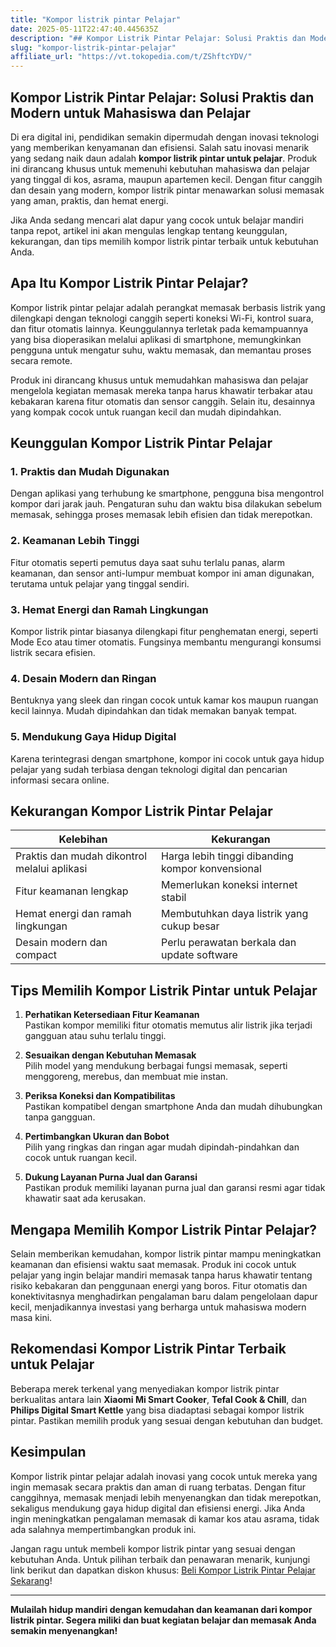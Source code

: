 ```yaml
---
title: "Kompor listrik pintar Pelajar"
date: 2025-05-11T22:47:40.445635Z
description: "## Kompor Listrik Pintar Pelajar: Solusi Praktis dan Modern untuk Mahasiswa dan Pelajar..."
slug: "kompor-listrik-pintar-pelajar"
affiliate_url: "https://vt.tokopedia.com/t/ZShftcYDV/"
---
```

## Kompor Listrik Pintar Pelajar: Solusi Praktis dan Modern untuk Mahasiswa dan Pelajar

Di era digital ini, pendidikan semakin dipermudah dengan inovasi teknologi yang memberikan kenyamanan dan efisiensi. Salah satu inovasi menarik yang sedang naik daun adalah **kompor listrik pintar untuk pelajar**. Produk ini dirancang khusus untuk memenuhi kebutuhan mahasiswa dan pelajar yang tinggal di kos, asrama, maupun apartemen kecil. Dengan fitur canggih dan desain yang modern, kompor listrik pintar menawarkan solusi memasak yang aman, praktis, dan hemat energi. 

Jika Anda sedang mencari alat dapur yang cocok untuk belajar mandiri tanpa repot, artikel ini akan mengulas lengkap tentang keunggulan, kekurangan, dan tips memilih kompor listrik pintar terbaik untuk kebutuhan Anda. 

## Apa Itu Kompor Listrik Pintar Pelajar?

Kompor listrik pintar pelajar adalah perangkat memasak berbasis listrik yang dilengkapi dengan teknologi canggih seperti koneksi Wi-Fi, kontrol suara, dan fitur otomatis lainnya. Keunggulannya terletak pada kemampuannya yang bisa dioperasikan melalui aplikasi di smartphone, memungkinkan pengguna untuk mengatur suhu, waktu memasak, dan memantau proses secara remote.

Produk ini dirancang khusus untuk memudahkan mahasiswa dan pelajar mengelola kegiatan memasak mereka tanpa harus khawatir terbakar atau kebakaran karena fitur otomatis dan sensor canggih. Selain itu, desainnya yang kompak cocok untuk ruangan kecil dan mudah dipindahkan.

## Keunggulan Kompor Listrik Pintar Pelajar

### 1. Praktis dan Mudah Digunakan
Dengan aplikasi yang terhubung ke smartphone, pengguna bisa mengontrol kompor dari jarak jauh. Pengaturan suhu dan waktu bisa dilakukan sebelum memasak, sehingga proses memasak lebih efisien dan tidak merepotkan.

### 2. Keamanan Lebih Tinggi
Fitur otomatis seperti pemutus daya saat suhu terlalu panas, alarm keamanan, dan sensor anti-lumpur membuat kompor ini aman digunakan, terutama untuk pelajar yang tinggal sendiri.

### 3. Hemat Energi dan Ramah Lingkungan
Kompor listrik pintar biasanya dilengkapi fitur penghematan energi, seperti Mode Eco atau timer otomatis. Fungsinya membantu mengurangi konsumsi listrik secara efisien.

### 4. Desain Modern dan Ringan
Bentuknya yang sleek dan ringan cocok untuk kamar kos maupun ruangan kecil lainnya. Mudah dipindahkan dan tidak memakan banyak tempat.

### 5. Mendukung Gaya Hidup Digital
Karena terintegrasi dengan smartphone, kompor ini cocok untuk gaya hidup pelajar yang sudah terbiasa dengan teknologi digital dan pencarian informasi secara online.

## Kekurangan Kompor Listrik Pintar Pelajar

| Kelebihan | Kekurangan |
|------------|--------------|
| Praktis dan mudah dikontrol melalui aplikasi | Harga lebih tinggi dibanding kompor konvensional |
| Fitur keamanan lengkap | Memerlukan koneksi internet stabil |
| Hemat energi dan ramah lingkungan | Membutuhkan daya listrik yang cukup besar |
| Desain modern dan compact | Perlu perawatan berkala dan update software |

## Tips Memilih Kompor Listrik Pintar untuk Pelajar

1. **Perhatikan Ketersediaan Fitur Keamanan**  
Pastikan kompor memiliki fitur otomatis memutus alir listrik jika terjadi gangguan atau suhu terlalu tinggi.

2. **Sesuaikan dengan Kebutuhan Memasak**  
Pilih model yang mendukung berbagai fungsi memasak, seperti menggoreng, merebus, dan membuat mie instan.

3. **Periksa Koneksi dan Kompatibilitas**  
Pastikan kompatibel dengan smartphone Anda dan mudah dihubungkan tanpa gangguan.

4. **Pertimbangkan Ukuran dan Bobot**  
Pilih yang ringkas dan ringan agar mudah dipindah-pindahkan dan cocok untuk ruangan kecil.

5. **Dukung Layanan Purna Jual dan Garansi**  
Pastikan produk memiliki layanan purna jual dan garansi resmi agar tidak khawatir saat ada kerusakan.

## Mengapa Memilih Kompor Listrik Pintar Pelajar?

Selain memberikan kemudahan, kompor listrik pintar mampu meningkatkan keamanan dan efisiensi waktu saat memasak. Produk ini cocok untuk pelajar yang ingin belajar mandiri memasak tanpa harus khawatir tentang risiko kebakaran dan penggunaan energi yang boros. Fitur otomatis dan konektivitasnya menghadirkan pengalaman baru dalam pengelolaan dapur kecil, menjadikannya investasi yang berharga untuk mahasiswa modern masa kini. 

## Rekomendasi Kompor Listrik Pintar Terbaik untuk Pelajar

Beberapa merek terkenal yang menyediakan kompor listrik pintar berkualitas antara lain **Xiaomi Mi Smart Cooker**, **Tefal Cook & Chill**, dan **Philips Digital Smart Kettle** yang bisa diadaptasi sebagai kompor listrik pintar. Pastikan memilih produk yang sesuai dengan kebutuhan dan budget.

## Kesimpulan

Kompor listrik pintar pelajar adalah inovasi yang cocok untuk mereka yang ingin memasak secara praktis dan aman di ruang terbatas. Dengan fitur canggihnya, memasak menjadi lebih menyenangkan dan tidak merepotkan, sekaligus mendukung gaya hidup digital dan efisiensi energi. Jika Anda ingin meningkatkan pengalaman memasak di kamar kos atau asrama, tidak ada salahnya mempertimbangkan produk ini.

Jangan ragu untuk membeli kompor listrik pintar yang sesuai dengan kebutuhan Anda. Untuk pilihan terbaik dan penawaran menarik, kunjungi link berikut dan dapatkan diskon khusus: [Beli Kompor Listrik Pintar Pelajar Sekarang](https://vt.tokopedia.com/t/ZShftcYDV/)!

---

**Mulailah hidup mandiri dengan kemudahan dan keamanan dari kompor listrik pintar. Segera miliki dan buat kegiatan belajar dan memasak Anda semakin menyenangkan!**